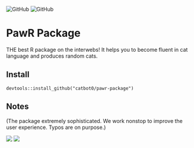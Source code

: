 ![GitHub](https://img.shields.io/github/r-package/v/catbot0/pawr-package)  ![GitHub](https://img.shields.io/github/license/catbot0/pawr-package)


# PawR Package
THE best R package on the interwebs! It helps you to become fluent in cat language and produces random cats.

## Install
```{r}
devtools::install_github("catbot0/pawr-package")
```

## Notes
(The package extremely sophisticated. We work nonstop to improve the user experience. Typos are on purpose.)

![](https://media1.giphy.com/media/JIX9t2j0ZTN9S/giphy.gif) ![](https://media1.giphy.com/media/uzglgIsyY1Cgg/giphy.gif)
